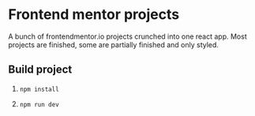 # Frontend mentor projects

A bunch of frontendmentor.io projects crunched into one react app. Most projects are finished, some are partially finished and only styled.

## Build project

1. `npm install`

2. `npm run dev`